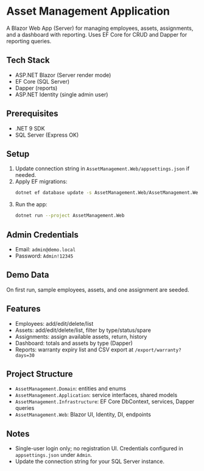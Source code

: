 # Asset Management Application

A Blazor Web App (Server) for managing employees, assets, assignments, and a dashboard with reporting. Uses EF Core for CRUD and Dapper for reporting queries.

## Tech Stack
- ASP.NET Blazor (Server render mode)
- EF Core (SQL Server)
- Dapper (reports)
- ASP.NET Identity (single admin user)

## Prerequisites
- .NET 9 SDK
- SQL Server (Express OK)

## Setup
1. Update connection string in `AssetManagement.Web/appsettings.json` if needed.
2. Apply EF migrations:
   ```bash
   dotnet ef database update -s AssetManagement.Web/AssetManagement.Web.csproj -p AssetManagement.Infrastructure/AssetManagement.Infrastructure.csproj
   ```
3. Run the app:
   ```bash
   dotnet run --project AssetManagement.Web
   ```

## Admin Credentials
- Email: `admin@demo.local`
- Password: `Admin!12345`

## Demo Data
On first run, sample employees, assets, and one assignment are seeded.

## Features
- Employees: add/edit/delete/list
- Assets: add/edit/delete/list, filter by type/status/spare
- Assignments: assign available assets, return, history
- Dashboard: totals and assets by type (Dapper)
- Reports: warranty expiry list and CSV export at `/export/warranty?days=30`

## Project Structure
- `AssetManagement.Domain`: entities and enums
- `AssetManagement.Application`: service interfaces, shared models
- `AssetManagement.Infrastructure`: EF Core DbContext, services, Dapper queries
- `AssetManagement.Web`: Blazor UI, Identity, DI, endpoints

## Notes
- Single-user login only; no registration UI. Credentials configured in `appsettings.json` under `Admin`.
- Update the connection string for your SQL Server instance.
